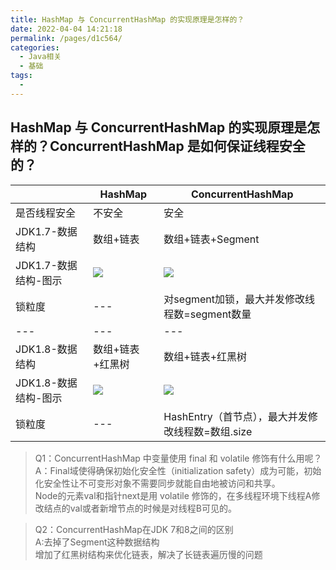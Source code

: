 ```yaml
---
title: HashMap 与 ConcurrentHashMap 的实现原理是怎样的？
date: 2022-04-04 14:21:18
permalink: /pages/d1c564/
categories:
  - Java相关
  - 基础
tags:
  - 
---
```

## HashMap 与 ConcurrentHashMap 的实现原理是怎样的？ConcurrentHashMap 是如何保证线程安全的？

|  | HashMap | ConcurrentHashMap | 
| --- | --- | --- |
| 是否线程安全 | 不安全| 安全 |
| JDK1.7-数据结构 | 数组+链表| 数组+链表+Segment |
| JDK1.7-数据结构-图示 | ![](https://tva1.sinaimg.cn/large/e6c9d24ely1h0oka5gy6fj20i30k474z.jpg) | ![](https://tva1.sinaimg.cn/large/e6c9d24ely1h0ok5zqu9jj20hs0ckmxv.jpg)  |
| 锁粒度 | ---| 对segment加锁，最大并发修改线程数=segment数量 |
| --- | --- | --- |
| JDK1.8-数据结构 | 数组+链表+红黑树 | 数组+链表+红黑树  |
| JDK1.8-数据结构-图示 |  ![](https://tva1.sinaimg.cn/large/e6c9d24ely1h0okdbijkkj20un0k6756.jpg) | ![](https://tva1.sinaimg.cn/large/e6c9d24ely1h0okdbijkkj20un0k6756.jpg)|
| 锁粒度| ---| HashEntry（首节点），最大并发修改线程数=数组.size |

>Q1：ConcurrentHashMap 中变量使用 final 和 volatile 修饰有什么用呢？<br>
>A：Final域使得确保初始化安全性（initialization safety）成为可能，初始化安全性让不可变形对象不需要同步就能自由地被访问和共享。<br>
Node的元素val和指针next是用 volatile 修饰的，在多线程环境下线程A修改结点的val或者新增节点的时候是对线程B可见的。<br>

>Q2：ConcurrentHashMap在JDK 7和8之间的区别<br>
>A:去掉了Segment这种数据结构 <br>
增加了红黑树结构来优化链表，解决了长链表遍历慢的问题<br>